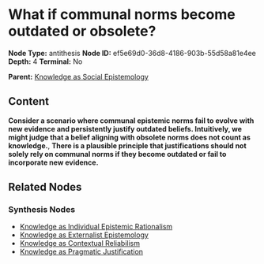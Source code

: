 # What if communal norms become outdated or obsolete?

**Node Type:** antithesis
**Node ID:** ef5e69d0-36d8-4186-903b-55d58a81e4ee
**Depth:** 4
**Terminal:** No

**Parent:** [Knowledge as Social Epistemology](knowledge-as-social-epistemology-synthesis-ecb44c63-ba85-46fa-862a-a9d096388e8c.md)

## Content

**Consider a scenario where communal epistemic norms fail to evolve with new evidence and persistently justify outdated beliefs. Intuitively, we might judge that a belief aligning with obsolete norms does not count as knowledge.**, **There is a plausible principle that justifications should not solely rely on communal norms if they become outdated or fail to incorporate new evidence.**

## Related Nodes

### Synthesis Nodes

- [Knowledge as Individual Epistemic Rationalism](knowledge-as-individual-epistemic-rationalism-synthesis-0465fc30-45ec-4b2c-a11d-f6ad9d708876.md)
- [Knowledge as Externalist Epistemology](knowledge-as-externalist-epistemology-synthesis-941ad261-c983-43f2-9413-fe4ced94c0fe.md)
- [Knowledge as Contextual Reliabilism](knowledge-as-contextual-reliabilism-synthesis-84c68927-4bd9-46fb-a83d-adb9b102ef0e.md)
- [Knowledge as Pragmatic Justification](knowledge-as-pragmatic-justification-synthesis-4ef933d0-1c36-42a9-aa6a-c22000a9c777.md)
